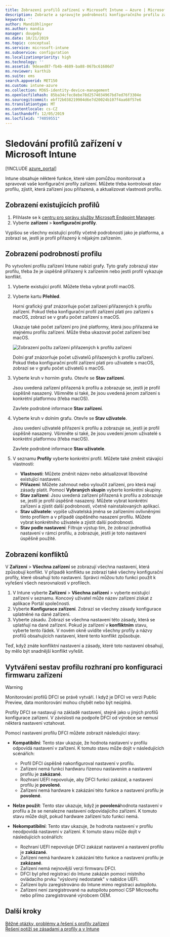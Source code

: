 ```yaml
---
title: Zobrazení profilů zařízení v Microsoft Intune – Azure | Microsoft Docs
description: Zobrazte a spravujte podrobnosti konfiguračního profilu zařízení v Microsoft Intune, prohlédněte si graf počtu zařízení přiřazených k profilu a zjistěte, která zařízení mají přiřazené nebo nasazené profily. Můžete také vyřešit problémy s profily, které mají konfliktní nastavení.
keywords: ''
author: MandiOhlinger
ms.author: mandia
manager: dougeby
ms.date: 10/21/2019
ms.topic: conceptual
ms.service: microsoft-intune
ms.subservice: configuration
ms.localizationpriority: high
ms.technology: ''
ms.assetid: 9deaed87-fb4b-4689-ba88-067bc61686d7
ms.reviewer: karthib
ms.suite: ems
search.appverid: MET150
ms.custom: intune-azure
ms.collection: M365-identity-device-management
ms.openlocfilehash: 85ba34cfec8ebe78d2574034967bd7ed76f3304e
ms.sourcegitcommit: ebf72b038219904d6e7d20024b107f4aa68f57e6
ms.translationtype: MT
ms.contentlocale: cs-CZ
ms.lasthandoff: 12/05/2019
ms.locfileid: "74059551"
---
```

# <a name="monitor-device-profiles-in-microsoft-intune"></a>Sledování profilů zařízení v Microsoft Intune

[!INCLUDE [azure_portal](../includes/azure_portal.md)]

Intune obsahuje některé funkce, které vám pomůžou monitorovat a spravovat vaše konfigurační profily zařízení. Můžete třeba kontrolovat stav profilu, zjistit, která zařízení jsou přiřazená, a aktualizovat vlastnosti profilu.

## <a name="view-existing-profiles"></a>Zobrazení existujících profilů

1. Přihlaste se k [centru pro správu služby Microsoft Endpoint Manager](https://go.microsoft.com/fwlink/?linkid=2109431).
2. Vyberte **zařízení** > **konfigurační profily**.

Vypíšou se všechny existující profily včetně podrobností jako je platforma, a zobrazí se, jestli je profil přiřazený k nějakým zařízením.

## <a name="view-details-on-a-profile"></a>Zobrazení podrobností profilu

Po vytvoření profilu zařízení Intune nabízí grafy. Tyto grafy zobrazují stav profilu, třeba že je úspěšně přiřazený k zařízením nebo jestli profil vykazuje konflikt.

1. Vyberte existující profil. Můžete třeba vybrat profil macOS.
2. Vyberte kartu **Přehled**.

    Horní grafický graf znázorňuje počet zařízení přiřazených k profilu zařízení. Pokud třeba konfigurační profil zařízení platí pro zařízení s macOS, zobrazí se v grafu počet zařízení s macOS.

    Ukazuje také počet zařízení pro jiné platformy, která jsou přiřazená ke stejnému profilu zařízení. Může třeba ukazovat počet zařízení bez macOS.

    ![Zobrazení počtu zařízení přiřazených k profilu zařízení](./media/device-profile-monitor/device-configuration-profile-graphical-chart.png)

    Dolní graf znázorňuje počet uživatelů přiřazených k profilu zařízení. Pokud třeba konfigurační profil zařízení platí pro uživatele s macOS, zobrazí se v grafu počet uživatelů s macOS.

3. Vyberte kruh v horním grafu. Otevře se **Stav zařízení**.

    Jsou uvedená zařízení přiřazená k profilu a zobrazuje se, jestli je profil úspěšně nasazený. Všimněte si také, že jsou uvedená jenom zařízení s konkrétní platformou (třeba macOS).

    Zavřete podrobné informace **Stav zařízení**.

4. Vyberte kruh v dolním grafu. Otevře se **Stav uživatele**. 

    Jsou uvedení uživatelé přiřazení k profilu a zobrazuje se, jestli je profil úspěšně nasazený. Všimněte si také, že jsou uvedení jenom uživatelé s konkrétní platformou (třeba macOS).

    Zavřete podrobné informace **Stav uživatele**.

5. V seznamu **Profily** vyberte konkrétní profil. Můžete také změnit stávající vlastnosti:
    - **Vlastnosti**: Můžete změnit název nebo aktualizovat libovolné existující nastavení.
    - **Přiřazení**: Můžete zahrnout nebo vyloučit zařízení, pro která mají zásady platit. Pomocí **Vybraných skupin** vyberte konkrétní skupiny.
    - **Stav zařízení**: Jsou uvedená zařízení přiřazená k profilu a zobrazuje se, jestli je profil úspěšně nasazený. Můžete vybrat konkrétní zařízení a zjistit další podrobnosti, včetně nainstalovaných aplikací.
    - **Stav uživatele**: vypíše uživatelská jména se zařízeními ovlivněnými tímto profilem a v případě úspěšného nasazení profilu. Můžete vybrat konkrétního uživatele a zjistit další podrobnosti.
    - **Stav podle nastavení**: Filtruje výstup tím, že zobrazí jednotlivá nastavení v rámci profilu, a zobrazuje, jestli je toto nastavení úspěšně použité.

## <a name="view-conflicts"></a>Zobrazení konfliktů

V **Zařízení** > **Všechna zařízení** se zobrazují všechna nastavení, která způsobují konflikt. V případě konfliktu se zobrazí také všechny konfigurační profily, které obsahují toto nastavení. Správci můžou tuto funkci použít k vyřešení všech nesrovnalostí v profilech.

1. V Intune vyberte **Zařízení** > **Všechna zařízení** > vyberte existující zařízení v seznamu. Koncový uživatel může název zařízení získat z aplikace Portál společnosti.
2. Vyberte **Konfigurace zařízení**. Zobrazí se všechny zásady konfigurace uplatněné na dané zařízení.
3. Vyberte zásadu. Zobrazí se všechna nastavení této zásady, která se uplatňují na dané zařízení. Pokud je zařízení v **konfliktním** stavu, vyberte tento řádek. V novém okně uvidíte všechny profily a názvy profilů obsahujících nastavení, které tento konflikt způsobuje.

Teď, když znáte konfliktní nastavení a zásady, které toto nastavení obsahují, by mělo být snadnější konflikt vyřešit. 

## <a name="device-firmware-configuration-interface-profile-reporting"></a>Vytváření sestav profilu rozhraní pro konfiguraci firmwaru zařízení

> [!WARNING]
> Monitorování profilů DFCI se právě vytváří. I když je DFCI ve verzi Public Preview, data monitorování mohou chybět nebo být neúplná.

Profily DFCI se nastavují na základě nastavení, stejně jako u jiných profilů konfigurace zařízení. V závislosti na podpoře DFCI od výrobce se nemusí některá nastavení vztahovat.

Pomocí nastavení profilu DFCI můžete zobrazit následující stavy:

- **Kompatibilní**: Tento stav ukazuje, že hodnota nastavení v profilu odpovídá nastavení v zařízení. K tomuto stavu může dojít v následujících scénářích:

  - Profil DFCI úspěšně nakonfiguroval nastavení v profilu.
  - Zařízení nemá funkci hardwaru řízenou nastavením a nastavení profilu je **zakázané**.
  - Rozhraní UEFI nepovoluje, aby DFCI funkci zakázal, a nastavení profilu je **povolené**.
  - Zařízení nemá hardware k zakázání této funkce a nastavení profilu je **povolené**.

- **Nelze použít**: Tento stav ukazuje, když je **povolená**hodnota nastavení v profilu a že se nenalezne nastavení odpovídajícího zařízení. K tomuto stavu může dojít, pokud hardware zařízení tuto funkci nemá.

- **Nekompatibilní**: Tento stav ukazuje, že hodnota nastavení v profilu neodpovídá nastavení v zařízení. K tomuto stavu může dojít v následujících scénářích:

  - Rozhraní UEFI nepovoluje DFCI zakázat nastavení a nastavení profilu je **zakázané**.
  - Zařízení nemá hardware k zakázání této funkce a nastavení profilu je **zakázané**.
  - Zařízení nemá nejnovější verzi firmwaru DFCI.
  - DFCI byl před registrací do Intune zakázán pomocí místního ovládacího prvku "výslovný nedostatek" v nabídce UEFI.
  - Zařízení bylo zaregistrováno do Intune mimo registraci autopilotu.
  - Zařízení není zaregistrované na autopilotu pomocí CSP Microsoftu nebo přímo zaregistrované výrobcem OEM.

## <a name="next-steps"></a>Další kroky

[Běžné otázky, problémy a řešení s profily zařízení](device-profile-troubleshoot.md)  
[Řešení potíží se zásadami a profily a v Intune](troubleshoot-policies-in-microsoft-intune.md)
